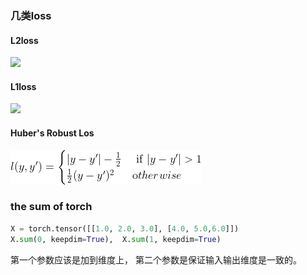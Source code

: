 ### 几类loss
####  L2loss
![](http://latex.codecogs.com/svg.latex?l(y,y')=\frac{1}{2}(y-y')^2)
#### L1loss
![](http://latex.codecogs.com/svg.latex?l(y,y')=|y-y'|)
#### Huber's Robust Los
![robust loss](https://github.com/pipiyea287/ubuntu_git_file/blob/main/picture/robust%20loss.gif)
### the sum of torch
```python
X = torch.tensor([[1.0, 2.0, 3.0], [4.0, 5.0,6.0]])
X.sum(0, keepdim=True),  X.sum(1, keepdim=True)
```  
第一个参数应该是加到维度上， 第二个参数是保证输入输出维度是一致的。



